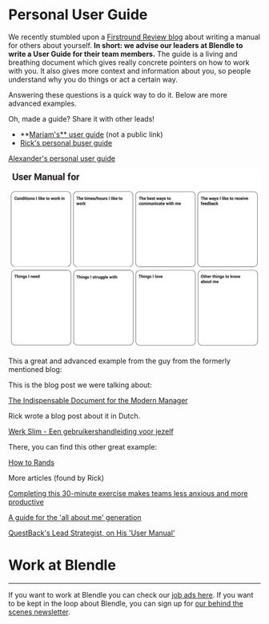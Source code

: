 # Personal User Guide

We recently stumbled upon a [Firstround Review blog](http://firstround.com/review/the-indispensable-document-for-the-modern-manager/) about writing a manual for others about yourself. **In short: we advise our leaders at Blendle to write a User Guide for their team members.** The guide is a living and breathing document which gives really concrete pointers on how to work with you. It also gives more context and information about you, so people understand why you do things or act a certain way.

Answering these questions is a quick way to do it. Below are more advanced examples.

Oh, made a guide? Share it with other leads!

- **[Mariam's** user guide](https://docs.google.com/document/d/1sEthJdCiFRUpJ_PlfvP5UBLkDeXPSSpMjq7AKUkVeO0/edit?usp=sharing) (not a public link)
- [Rick's personal buser guide](https://rickpastoor.com/userguide)

[Alexander's personal user guide](Personal%20User%20Guide%2034e6a07721c5433fac5d7531cddc00ed/Alexander's%20personal%20user%20guide%20e35a20fc4d9c4aab92f2452cbc6cf334.md)

![Personal%20User%20Guide%2034e6a07721c5433fac5d7531cddc00ed/Schermafbeelding2018-07-09om18.09.11.png](Personal%20User%20Guide%2034e6a07721c5433fac5d7531cddc00ed/Schermafbeelding2018-07-09om18.09.11.png)

This a great and advanced example from the guy from the formerly mentioned blog:

[](https://cdn.filestackcontent.com/SS7xTRITymhxGQQ37eaY)

This is the blog post we were talking about:

[The Indispensable Document for the Modern Manager](http://firstround.com/review/the-indispensable-document-for-the-modern-manager/)

Rick wrote a blog post about it in Dutch.

[Werk Slim - Een gebruikershandleiding voor jezelf](https://www.getrevue.co/profile/werkslim/issues/werk-slim-een-gebruikershandleiding-voor-jezelf-120623)

There, you can find this other great example: 

[How to Rands](http://randsinrepose.com/archives/how-to-rands/)

More articles (found by Rick)

[Completing this 30-minute exercise makes teams less anxious and more productive](https://qz.com/1046131/writing-a-user-manual-at-work-makes-teams-less-anxious-and-more-productive/)

[A guide for the 'all about me' generation](http://www.bbc.com/capital/story/20170318-writing-the-user-manual-for-yourself)

[QuestBack's Lead Strategist, on His 'User Manual'](https://www.nytimes.com/2013/03/31/business/questbacks-lead-strategist-on-his-user-manual.html)

# Work at Blendle

---

If you want to work at Blendle you can check our [job ads here](https://blendle.homerun.co/). If you want to be kept in the loop about Blendle, you can sign up for [our behind the scenes newsletter](https://blendle.homerun.co/yes-keep-me-posted/tr/apply?token=8092d4128c306003d97dd3821bad06f2).